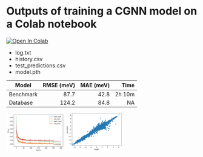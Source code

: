 # Outputs of training a CGNN model on a Colab notebook

[![Open In Colab](https://colab.research.google.com/assets/colab-badge.svg)](https://colab.research.google.com/github/Tony-Y/oqmd-v1.2-dataset-for-cgnn/blob/main/CGNN_oqmd_fe_benchmark.ipynb)

* log.txt
* history.csv
* test_predictions.csv
* model.pth

| Model      | RMSE (meV) | MAE (meV)  | Time   |
|------------|-----------:|-----------:|-------:|
| Benchmark  |       87.7 |       42.8 | 2h 10m |
| Database   |      124.2 |       84.8 |     NA |

<p>
  <img src="images/training_history.png" width=30%>
  <img src="images/test_prediction.png" width=30%>
</p>
